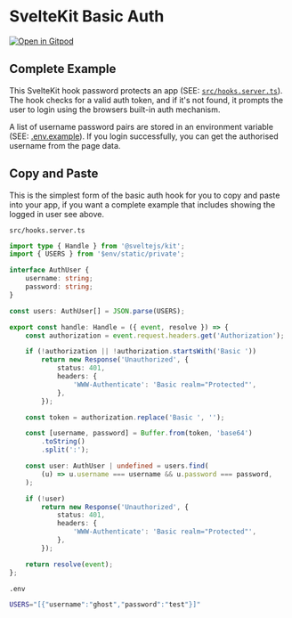 # SvelteKit Basic Auth

[![Open in Gitpod](https://gitpod.io/button/open-in-gitpod.svg)](https://gitpod.io/#https://github.com/ghostdevv/sveltekit-basic-auth)

## Complete Example

This SvelteKit hook password protects an app (SEE: [`src/hooks.server.ts`](./src/hooks.server.ts)). The hook checks for a valid auth token, and if it's not found, it prompts the user to login using the browsers built-in auth mechanism.

A list of username password pairs are stored in an environment variable (SEE: [.env.example](./.env.example)). If you login successfully, you can get the authorised username from the page data.

## Copy and Paste

This is the simplest form of the basic auth hook for you to copy and paste into your app, if you want a complete example that includes showing the logged in user see above.

`src/hooks.server.ts`
```ts
import type { Handle } from '@sveltejs/kit';
import { USERS } from '$env/static/private';

interface AuthUser {
    username: string;
    password: string;
}

const users: AuthUser[] = JSON.parse(USERS);

export const handle: Handle = ({ event, resolve }) => {
    const authorization = event.request.headers.get('Authorization');

    if (!authorization || !authorization.startsWith('Basic '))
        return new Response('Unauthorized', {
            status: 401,
            headers: {
                'WWW-Authenticate': 'Basic realm="Protected"',
            },
        });

    const token = authorization.replace('Basic ', '');

    const [username, password] = Buffer.from(token, 'base64')
        .toString()
        .split(':');

    const user: AuthUser | undefined = users.find(
        (u) => u.username === username && u.password === password,
    );

    if (!user)
        return new Response('Unauthorized', {
            status: 401,
            headers: {
                'WWW-Authenticate': 'Basic realm="Protected"',
            },
        });

    return resolve(event);
};
```

`.env`
```bash
USERS="[{"username":"ghost","password":"test"}]"
```